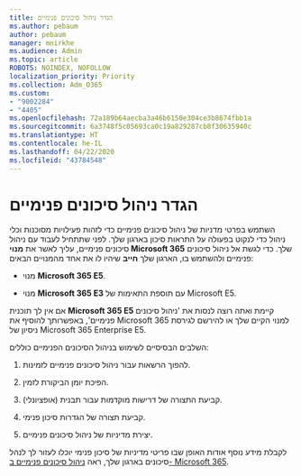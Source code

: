 ```yaml
---
title: הגדר ניהול סיכונים פנימיים
ms.author: pebaum
author: pebaum
manager: mnirkhe
ms.audience: Admin
ms.topic: article
ROBOTS: NOINDEX, NOFOLLOW
localization_priority: Priority
ms.collection: Adm_O365
ms.custom:
- "9002284"
- "4405"
ms.openlocfilehash: 72a189b64aecba3a46b6150e304ce3b8674fbb1a
ms.sourcegitcommit: 6a3748f5c05693ca0c19a829287cb8f30635940c
ms.translationtype: HT
ms.contentlocale: he-IL
ms.lasthandoff: 04/22/2020
ms.locfileid: "43784548"
---
```

# <a name="set-up-insider-risk-management"></a>הגדר ניהול סיכונים פנימיים

השתמש בפרטי מדניות של ניהול סיכונים פנימיים כדי לזהות פעילויות מסוכנות וכלי ניהול כדי לנקוט בפעולה על התראות סיכון בארגון שלך. לפני שתתחיל לעבוד עם ניהול סיכונים פנימיים, עליך לאשר את **מנוי Microsoft 365** שלך. כדי לגשת אל ניהול סיכונים פנימיים ולהשתמש בו, הארגון שלך **חייב** שיהיו לו את אחד מהמנויים הבאים:

- מנוי **Microsoft 365 E5**.

- מנוי **Microsoft 365 E3** עם תוספת התאימות של Microsoft E5.

אם אין לך תוכנית **Microsoft 365 E5** קיימת ואתה רוצה לנסות את 'ניהול סיכונים פנימיים', באפשרותך להוסיף את Microsoft 365 למנוי הקיים שלך או להירשם לגירסת ניסיון של Microsoft 365 Enterprise E5.

השלבים הבסיסיים לשימוש בניהול הסיכונים הפנימיים כוללים:

1. להפוך הרשאות עבור ניהול סיכונים פנימיים לזמינות.

2. הפיכת יומן הביקורת לזמין.

3. קביעת התצורה של דרישות מוקדמות עבור תבנית (אופציונלי).

4. קביעת תצורה של הגדרות סיכון פנימי.

5. יצירת מדיניות של ניהול סיכונים פנימיים.

לקבלת מידע נוסף אודות האופן שבו פריטי מדיניות של סיכון פנימי יוכלו לעזור לך לנהל סיכונים בארגון שלך, ראה [ניהול סיכונים פנימיים ב- Microsoft 365](https://go.microsoft.com/fwlink/?linkid=2123907).
